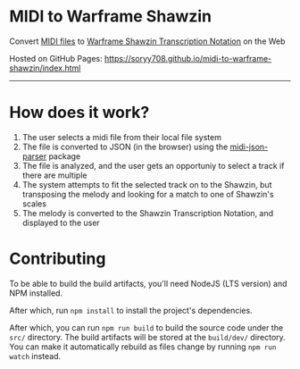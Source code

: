# MIDI to Warframe Shawzin

Convert [MIDI files](https://en.wikipedia.org/wiki/MIDI) to [Warframe Shawzin Transcription Notation](https://warframe.fandom.com/wiki/Shawzin#Song_Transcription) on the Web

Hosted on GitHub Pages: https://soryy708.github.io/midi-to-warframe-shawzin/index.html

---

# How does it work?

1. The user selects a midi file from their local file system
2. The file is converted to JSON (in the browser) using the [midi-json-parser](https://www.npmjs.com/package/midi-json-parser) package
3. The file is analyzed, and the user gets an opportuniy to select a track if there are multiple
4. The system attempts to fit the selected track on to the Shawzin, but transposing the melody and looking for a match to one of Shawzin's scales
5. The melody is converted to the Shawzin Transcription Notation, and displayed to the user

# Contributing

To be able to build the build artifacts, you'll need NodeJS (LTS version) and NPM installed.

After which, run `npm install` to install the project's dependencies.

After which, you can run `npm run build` to build the source code under the `src/` directory. The build artifacts will be stored at the `build/dev/` directory.
You can make it automatically rebuild as files change by running `npm run watch` instead.
